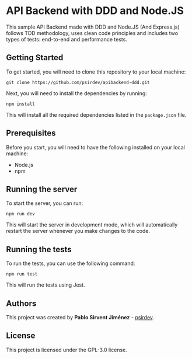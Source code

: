 # API Backend with DDD and Node.JS

This sample API Backend made with DDD and Node.JS (And Express.js) follows TDD methodology, uses clean code principles and includes two types of tests: end-to-end and performance tests.

## Getting Started

To get started, you will need to clone this repository to your local machine:

`git clone https://github.com/psirdev/apibackend-ddd.git`

Next, you will need to install the dependencies by running:

`npm install`

This will install all the required dependencies listed in the `package.json` file.

## Prerequisites

Before you start, you will need to have the following installed on your local machine:

- Node.js
- npm

## Running the server

To start the server, you can run:

`npm run dev`

This will start the server in development mode, which will automatically restart the server whenever you make changes to the code.

## Running the tests

To run the tests, you can use the following command:

`npm run test`

This will run the tests using Jest.

## Authors

This project was created by **Pablo Sirvent Jiménez** - [psirdev](https://github.com/psirdev).

## License

This project is licensed under the GPL-3.0 license.
